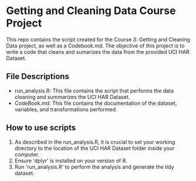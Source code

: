 # Getting and Cleaning Data Course Project
This repo contains the script created for the Course 3: Getting and Cleaning Data project, as well as a Codebook.md. The objective of this project is to write a code that cleans and sumarizes the data from the provided UCI HAR Dataset.

## File Descriptions

- run_analysis.R: This file contains the script that performs the data cleaning and summarizes the UCI HAR Dataset.
- CodeBook.md: This file contains the documentation of the dataset, variables, and transformations performed.

## How to use scripts

1. As described in the run_analysis.R, it is crucial to set your working directory to the location of the UCI HAR Dataset folder inside your computer.
2. Ensure 'dplyr' is installed on your version of R.
3. Run 'run_analysis.R' to perform the analysis and generate the tidy dataset.


